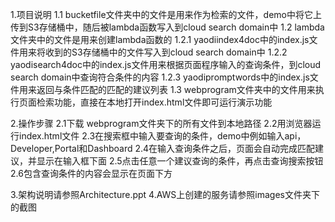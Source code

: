 1.项目说明
	1.1 bucketfile文件夹中的文件是用来作为检索的文件，demo中将它上传到S3存储桶中，随后被lambda函数写入到cloud search domain中
	1.2 lambda文件夹中的文件是用来创建lambda函数的
		1.2.1 yaodiindex4doc中的index.js文件用来将收到的S3存储桶中的文件写入到cloud search domain中
		1.2.2 yaodisearch4doc中的index.js文件用来根据页面程序输入的查询条件，到cloud search domain中查询符合条件的内容
		1.2.3 yaodipromptwords中的index.js文件用来返回与条件匹配的匹配的建议列表
	1.3 webprogram文件夹中的文件用来执行页面检索功能，直接在本地打开index.html文件即可运行演示功能

2.操作步骤
	2.1下载 webprogram文件夹下的所有文件到本地路径
	2.2用浏览器运行index.html文件
	2.3在搜索框中输入要查询的条件，demo中例如输入api，Developer,Portal和Dashboard
	2.4在输入查询条件之后，页面会自动完成匹配建议，并显示在输入框下面
	2.5点击任意一个建议查询的条件，再点击查询搜索按钮
	2.6包含查询条件的内容会显示在页面下方

3.架构说明请参照Architecture.ppt
4.AWS上创建的服务请参照images文件夹下的截图